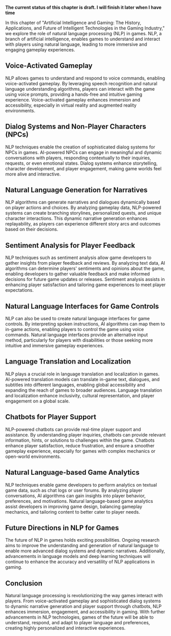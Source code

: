 **The current status of this chapter is draft. I will finish it later when I have time**

In this chapter of "Artificial Intelligence and Gaming: The History, Applications, and Future of Intelligent Technologies in the Gaming Industry," we explore the role of natural language processing (NLP) in games. NLP, a branch of artificial intelligence, enables games to understand and interact with players using natural language, leading to more immersive and engaging gameplay experiences.

Voice-Activated Gameplay
------------------------

NLP allows games to understand and respond to voice commands, enabling voice-activated gameplay. By leveraging speech recognition and natural language understanding algorithms, players can interact with the game using voice prompts, providing a hands-free and intuitive gaming experience. Voice-activated gameplay enhances immersion and accessibility, especially in virtual reality and augmented reality environments.

Dialog Systems and Non-Player Characters (NPCs)
-----------------------------------------------

NLP techniques enable the creation of sophisticated dialog systems for NPCs in games. AI-powered NPCs can engage in meaningful and dynamic conversations with players, responding contextually to their inquiries, requests, or even emotional states. Dialog systems enhance storytelling, character development, and player engagement, making game worlds feel more alive and interactive.

Natural Language Generation for Narratives
------------------------------------------

NLP algorithms can generate narratives and dialogues dynamically based on player actions and choices. By analyzing gameplay data, NLP-powered systems can create branching storylines, personalized quests, and unique character interactions. This dynamic narrative generation enhances replayability, as players can experience different story arcs and outcomes based on their decisions.

Sentiment Analysis for Player Feedback
--------------------------------------

NLP techniques such as sentiment analysis allow game developers to gather insights from player feedback and reviews. By analyzing text data, AI algorithms can determine players' sentiments and opinions about the game, enabling developers to gather valuable feedback and make informed decisions for future game updates or releases. Sentiment analysis assists in enhancing player satisfaction and tailoring game experiences to meet player expectations.

Natural Language Interfaces for Game Controls
---------------------------------------------

NLP can also be used to create natural language interfaces for game controls. By interpreting spoken instructions, AI algorithms can map them to in-game actions, enabling players to control the game using voice commands. Natural language interfaces provide an alternative input method, particularly for players with disabilities or those seeking more intuitive and immersive gameplay experiences.

Language Translation and Localization
-------------------------------------

NLP plays a crucial role in language translation and localization in games. AI-powered translation models can translate in-game text, dialogues, and subtitles into different languages, enabling global accessibility and expanding the reach of games to broader audiences. Language translation and localization enhance inclusivity, cultural representation, and player engagement on a global scale.

Chatbots for Player Support
---------------------------

NLP-powered chatbots can provide real-time player support and assistance. By understanding player inquiries, chatbots can provide relevant information, hints, or solutions to challenges within the game. Chatbots enhance player satisfaction, reduce frustration, and ensure a smoother gameplay experience, especially for games with complex mechanics or open-world environments.

Natural Language-based Game Analytics
-------------------------------------

NLP techniques enable game developers to perform analytics on textual game data, such as chat logs or user forums. By analyzing player conversations, AI algorithms can gain insights into player behavior, preferences, and motivations. Natural language-based game analytics assist developers in improving game design, balancing gameplay mechanics, and tailoring content to better cater to player needs.

Future Directions in NLP for Games
----------------------------------

The future of NLP in games holds exciting possibilities. Ongoing research aims to improve the understanding and generation of natural language to enable more advanced dialog systems and dynamic narratives. Additionally, advancements in language models and deep learning techniques will continue to enhance the accuracy and versatility of NLP applications in gaming.

Conclusion
----------

Natural language processing is revolutionizing the way games interact with players. From voice-activated gameplay and sophisticated dialog systems to dynamic narrative generation and player support through chatbots, NLP enhances immersion, engagement, and accessibility in gaming. With further advancements in NLP technologies, games of the future will be able to understand, respond, and adapt to player language and preferences, creating highly personalized and interactive experiences.
